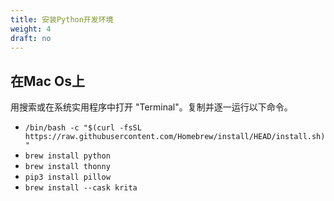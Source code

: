 ```yaml
---
title: 安装Python开发环境
weight: 4
draft: no
---
```



## 在Mac Os上

用搜索或在系统实用程序中打开 "Terminal"。复制并逐一运行以下命令。

- `/bin/bash -c "$(curl -fsSL https://raw.githubusercontent.com/Homebrew/install/HEAD/install.sh)"`
- `brew install python`
- `brew install thonny`
- `pip3 install pillow`
- `brew install --cask krita`
